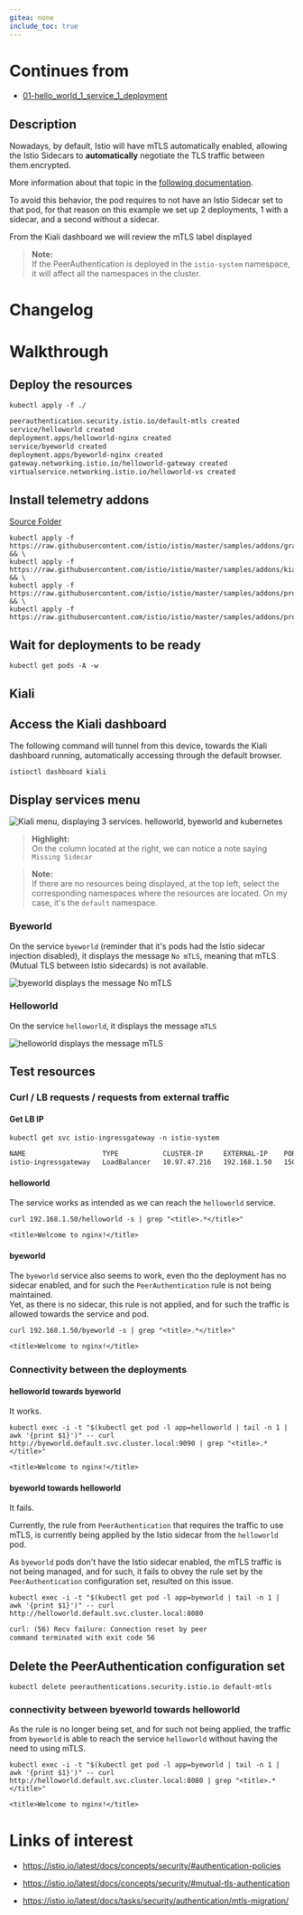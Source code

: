 ```yaml
---
gitea: none
include_toc: true
---
```


# Continues from

- [01-hello_world_1_service_1_deployment](../../01-Simple/01-hello_world_1_service_1_deployment)

## Description

Nowadays, by default, Istio will have mTLS automatically enabled, allowing the Istio Sidecars to **automatically** negotiate the TLS traffic between them.encrypted.

More information about that topic in the [following documentation](https://istio.io/latest/docs/tasks/security/authentication/authn-policy/#auto-mutual-tls).

To avoid this behavior, the pod requires to not have an Istio Sidecar set to that pod, for that reason on this example we set up 2 deployments, 1 with a sidecar, and a second without a sidecar.

From the Kiali dashboard we will review the mTLS label displayed

> **Note:**\
> If the PeerAuthentication is deployed in the `istio-system` namespace, it will affect all the namespaces in the cluster.

# Changelog


# Walkthrough

## Deploy the resources

```shell
kubectl apply -f ./
````

```txt
peerauthentication.security.istio.io/default-mtls created
service/helloworld created
deployment.apps/helloworld-nginx created
service/byeworld created
deployment.apps/byeworld-nginx created
gateway.networking.istio.io/helloworld-gateway created
virtualservice.networking.istio.io/helloworld-vs created
```

## Install telemetry addons

[Source Folder](https://github.com/istio/istio/tree/master/samples/addons)

```shell
kubectl apply -f https://raw.githubusercontent.com/istio/istio/master/samples/addons/grafana.yaml && \
kubectl apply -f https://raw.githubusercontent.com/istio/istio/master/samples/addons/kiali.yaml && \
kubectl apply -f https://raw.githubusercontent.com/istio/istio/master/samples/addons/prometheus.yaml && \
kubectl apply -f https://raw.githubusercontent.com/istio/istio/master/samples/addons/prometheus.yaml
```

## Wait for deployments to be ready

```shell
kubectl get pods -A -w
```

## Kiali

## Access the Kiali dashboard

The following command will tunnel from this device, towards the Kiali dashboard running, automatically accessing through the default browser.

```shell
istioctl dashboard kiali
```

## Display services menu

![Kiali menu, displaying 3 services. helloworld, byeworld and kubernetes](../src/06-kiali-services.png)

> **Highlight:**\
> On the column located at the right, we can notice a note saying `Missing Sidecar`

> **Note:**\
> If there are no resources being displayed, at the top left, select the corresponding namespaces where the resources are located.
> On my case, it's the `default` namespace.

### Byeworld

On the service `byeworld` (reminder that it's pods had the Istio sidecar injection disabled), it displays the message `No mTLS`, meaning that mTLS (Mutual TLS between Istio sidecards) is not available.

![byeworld displays the message `No mTLS`](../src/06-kiali-services-byeworld.png)

### Helloworld

On the service `helloworld`, it displays the message `mTLS`

![helloworld displays the message `mTLS`](../src/06-kiali-services-helloworld.png)

## Test resources
### Curl / LB requests / requests from external traffic

#### Get LB IP

```shell
kubectl get svc istio-ingressgateway -n istio-system 
```
```txt
NAME                   TYPE           CLUSTER-IP     EXTERNAL-IP    PORT(S)                                      AGE
istio-ingressgateway   LoadBalancer   10.97.47.216   192.168.1.50   15021:31316/TCP,80:32012/TCP,443:32486/TCP   39h
```

#### helloworld

The service works as intended as we can reach the `helloworld` service.

```shell
curl 192.168.1.50/helloworld -s | grep "<title>.*</title>"
```
```txt
<title>Welcome to nginx!</title>
```

#### byeworld

The `byeworld` service also seems to work, even tho the deployment has no sidecar enabled, and for such the `PeerAuthentication` rule is not being maintained. \
Yet, as there is no sidecar, this rule is not applied, and for such the traffic is allowed towards the service and pod.

```shell
curl 192.168.1.50/byeworld -s | grep "<title>.*</title>"
```
```txt
<title>Welcome to nginx!</title>
```

### Connectivity between the deployments

#### helloworld towards byeworld

It works.

```shell
kubectl exec -i -t "$(kubectl get pod -l app=helloworld | tail -n 1 | awk '{print $1}')" -- curl http://byeworld.default.svc.cluster.local:9090 | grep "<title>.*</title>"
```
```txt
<title>Welcome to nginx!</title>
```

#### byeworld towards helloworld

It fails.

Currently, the rule from `PeerAuthentication` that requires the traffic to use mTLS, is currently being applied by the Istio sidecar from the `helloworld` pod.

As `byeworld` pods don't have the Istio sidecar enabled, the mTLS traffic is not being managed, and for such, it fails to obvey the rule set by the `PeerAuthentication` configuration set, resulted on this issue.

```shell
kubectl exec -i -t "$(kubectl get pod -l app=byeworld | tail -n 1 | awk '{print $1}')" -- curl http://helloworld.default.svc.cluster.local:8080
```
```txt
curl: (56) Recv failure: Connection reset by peer
command terminated with exit code 56
```

## Delete the PeerAuthentication configuration set


```shell
kubectl delete peerauthentications.security.istio.io default-mtls
```

### connectivity between byeworld towards helloworld

As the rule is no longer being set, and for such not being applied, the traffic from `byeworld` is able to reach the service `helloworld` without having the need to using mTLS.

```shell
kubectl exec -i -t "$(kubectl get pod -l app=byeworld | tail -n 1 | awk '{print $1}')" -- curl http://helloworld.default.svc.cluster.local:8080 | grep "<title>.*</title>"
```
```txt
<title>Welcome to nginx!</title>
```

# Links of interest

- https://istio.io/latest/docs/concepts/security/#authentication-policies

- https://istio.io/latest/docs/concepts/security/#mutual-tls-authentication

- https://istio.io/latest/docs/tasks/security/authentication/mtls-migration/
